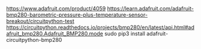 https://www.adafruit.com/product/4059
https://learn.adafruit.com/adafruit-bmp280-barometric-pressure-plus-temperature-sensor-breakout/circuitpython-test
https://circuitpython.readthedocs.io/projects/bmp280/en/latest/api.html#adafruit_bmp280.Adafruit_BMP280.mode
sudo pip3 install adafruit-circuitpython-bmp280
